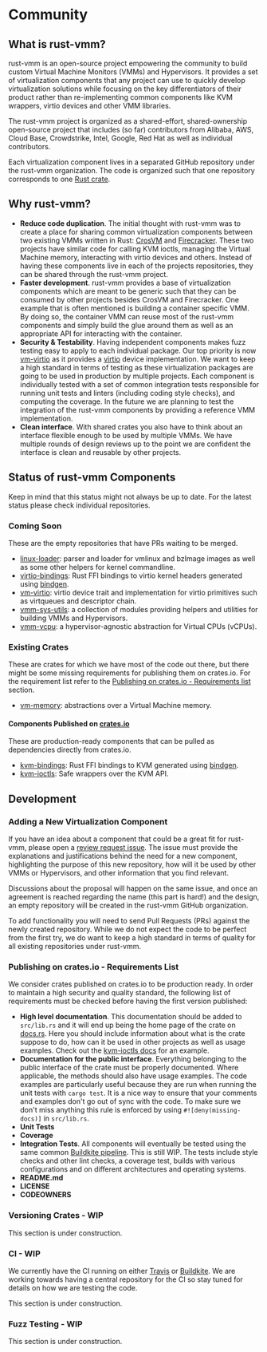 # Community

## What is rust-vmm?

rust-vmm is an open-source project empowering the community to build custom
Virtual Machine Monitors (VMMs) and Hypervisors. It provides a set of
virtualization components that any project can use to quickly develop
virtualization solutions while focusing on the key differentiators of their
product rather than re-implementing common components like KVM wrappers, virtio
devices and other VMM libraries.

The rust-vmm project is organized as a shared-effort, shared-ownership
open-source project that includes (so far) contributors from Alibaba, AWS,
Cloud Base, Crowdstrike, Intel, Google, Red Hat as well as individual
contributors.

Each virtualization component lives in a separated GitHub repository under the
rust-vmm organization. The code is organized such that one repository
corresponds to one
[Rust crate](https://doc.rust-lang.org/book/ch07-01-packages-and-crates-for-making-libraries-and-executables.html).

## Why rust-vmm?

- **Reduce code duplication**. The initial thought with rust-vmm was to create
  a place for sharing common virtualization components between two existing
  VMMs written in Rust:
  [CrosVM](https://chromium.googlesource.com/chromiumos/platform/crosvm/) and
  [Firecracker](https://github.com/firecracker-microvm/firecracker/). These
  two projects have similar code for calling KVM ioctls, managing the
  Virtual Machine memory, interacting with virtio devices and others. Instead
  of having these components live in each of the projects repositories, they
  can be shared through the rust-vmm project.
- **Faster development**. rust-vmm provides a base of virtualization components
  which are meant to be generic such that they can be consumed by other
  projects besides CrosVM and Firecracker. One example that is often mentioned
  is building a container specific VMM. By doing so, the container VMM can
  reuse most of the rust-vmm components and simply build the glue around them
  as well as an appropriate API for interacting with the container.
- **Security & Testability**. Having independent components makes fuzz testing
  easy to apply to each individual package. Our top priority is now
  [vm-virtio](https://github.com/rust-vmm/vm-virtio) as it provides a
  [virtio](https://www.oasis-open.org/committees/tc_home.php?wg_abbrev=virtio)
  device implementation. We want to keep a high standard in terms of testing
  as these virtualization packages are going to be used in production by
  multiple projects. Each component is individually tested with a set of
  common integration tests responsible for running unit tests and linters
  (including coding style checks), and computing the coverage. In the future
  we are planning to test the integration of the rust-vmm components by
  providing a reference VMM implementation.
- **Clean interface**. With shared crates you also have to think about an
  interface flexible enough to be used by multiple VMMs. We have multiple
  rounds of design reviews up to the point we are confident the interface is
  clean and reusable by other projects.

## Status of rust-vmm Components

Keep in mind that this status might not always be up to date. For the latest
status please check individual repositories.

### Coming Soon

These are the empty repositories that have PRs waiting to be merged.

- [linux-loader](https://github.com/rust-vmm/linux-loader): parser and loader
  for vmlinux and bzImage images as well as some other helpers for kernel
  commandline.
- [virtio-bindings](https://github.com/rust-vmm/virtio-bindings): Rust FFI
  bindings to virtio kernel headers generated using
  [bindgen](https://crates.io/crates/bindgen).
- [vm-virtio](https://github.com/rust-vmm/vm-virtio/): virtio device trait and
  implementation for virtio primitives such as virtqueues and descriptor chain.
- [vmm-sys-utils](https://github.com/rust-vmm/vmm-sys-util/): a collection of
  modules providing helpers and utilities for building VMMs and Hypervisors.
- [vmm-vcpu](https://github.com/rust-vmm/vmm-vcpu/): a hypervisor-agnostic
  abstraction for Virtual CPUs (vCPUs).

### Existing Crates

These are crates for which we have most of the code out there, but
there might be some missing requirements for publishing them on crates.io.
For the requirement list refer to the
[Publishing on crates.io - Requirements list](#publishing-on-crates.io---requirements-list)
section.

- [vm-memory](https://github.com/rust-vmm/vm-memory): abstractions over a
  Virtual Machine memory.

#### Components Published on [crates.io](crates.io)

These are production-ready components that can be pulled as dependencies
directly from crates.io.

- [kvm-bindings](https://crates.io/crates/kvm-bindings): Rust FFI bindings
  to KVM generated using [bindgen](https://crates.io/crates/bindgen).
- [kvm-ioctls](https://crates.io/crates/kvm-ioctls): Safe wrappers over the
  KVM API.

## Development

### Adding a New Virtualization Component

If you have an idea about a component that could be a great fit for rust-vmm,
please open a
[review request issue](https://github.com/rust-vmm/community/issues/new?assignees=&labels=&template=new-crate-request.md&title=Crate+Addition+Request).
The issue must provide the explanations and justifications behind the need for
a new component, highlighting the purpose of this new repository, how will it
be used by other VMMs or Hypervisors, and other information that you find
relevant.

Discussions about the proposal will happen on the same issue, and once an
agreement is reached regarding the name (this part is hard!) and the design,
an empty repository will be created in the rust-vmm GitHub organization.

To add functionality you will need to send Pull Requests (PRs) against the
newly created repository. While we do not expect the code to be perfect from
the first try, we do want to keep a high standard in terms of quality for all
existing repositories under rust-vmm.

### Publishing on crates.io - Requirements List

We consider crates published on crates.io to be production ready. In order to
maintain a high security and quality standard, the following list of
requirements must be checked before having the first version published:

- **High level documentation**. This documentation should be added
   to `src/lib.rs` and it will end up being the home page of the crate on
   [docs.rs](https://docs.rs/). Here you should include information about what
   is the crate suppose to do, how can it be used in other projects as well as
   usage examples. Check out the
   [kvm-ioctls docs](https://docs.rs/kvm-ioctls/0.1.0/kvm_ioctls/) for an
   example.
- **Documentation for the public interface**. Everything belonging to the
  public interface of the crate must be properly documented. Where applicable,
  the methods should also have usage examples. The code examples are
  particularly useful because they are run when running the unit tests with
  `cargo test`. It is a nice way to ensure that your comments and examples
  don't go out of sync with the code. To make sure we don't miss anything this
  rule is enforced by using `#![deny(missing-docs)]` in `src/lib.rs`.
- **Unit Tests**
- **Coverage**
- **Integration Tests**. All components will eventually be tested using the
  same common [Buildkite pipeline](https://buildkite.com/docs/pipelines). This
  is still WIP. The tests include style checks and other lint checks, a
  coverage test, builds with various configurations and on different
  architectures and operating systems.
- **README.md**
- **LICENSE**
- **CODEOWNERS**

### Versioning Crates - WIP

This section is under construction.

### CI - WIP

We currently have the CI running on either [Travis](https://travis-ci.org/) or
[Buildkite](http://buildkite.com/). We are working towards having a central
repository for the CI so stay tuned for details on how we are testing the code.

This section is under construction.

### Fuzz Testing - WIP

This section is under construction.
